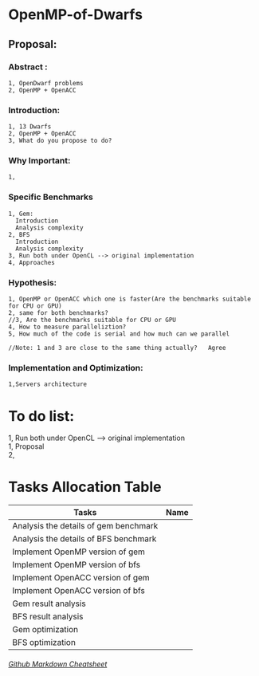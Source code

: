 # OpenMP-of-Dwarfs

## Proposal:  
###  Abstract :  
    1, OpenDwarf problems  
    2, OpenMP + OpenACC  


###  Introduction:  
    1, 13 Dwarfs  
    2, OpenMP + OpenACC  
    3, What do you propose to do?

###  Why Important:  
    1,

    
###  Specific Benchmarks  
    1, Gem:  
      Introduction  
      Analysis complexity  
    2, BFS  
      Introduction  
      Analysis complexity  
    3, Run both under OpenCL --> original implementation    
    4, Approaches 
    
###  Hypothesis:  
    1, OpenMP or OpenACC which one is faster(Are the benchmarks suitable for CPU or GPU)  
    2, same for both benchmarks?  
    //3, Are the benchmarks suitable for CPU or GPU  
    4, How to measure paralleliztion?  
    5, How much of the code is serial and how much can we parallel  
    
    //Note: 1 and 3 are close to the same thing actually?   Agree
    
###  Implementation and Optimization:  
    1,Servers architecture  
    
    
# To do list:  
   1, Run both under OpenCL --> original implementation  
   1, Proposal  
   2, 

# Tasks Allocation Table
| Tasks                                       | Name          |
| -------------                               |:-------------:|
| Analysis the details of gem benchmark       |               |
| Analysis the details of BFS benchmark       |               |
| Implement OpenMP version of gem             |               |
| Implement OpenMP version of bfs             |               |
| Implement OpenACC version of gem            |               |
| Implement OpenACC version of bfs            |               |
| Gem result analysis                         |               |
| BFS result analysis                         |               |
| Gem optimization                            |               |
| BFS optimization                            |               |
   
   
   
   
   ###### [Github Markdown Cheatsheet](https://github.com/adam-p/markdown-here/wiki/Markdown-Cheatsheet)
